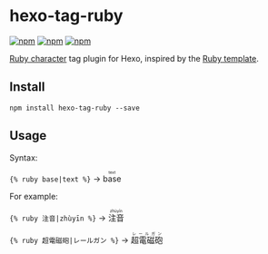 # hexo-tag-ruby #

[![npm](https://img.shields.io/npm/v/hexo-tag-ruby.svg?style=flat-square)](https://www.npmjs.com/package/hexo-tag-ruby) [![npm](https://img.shields.io/npm/dm/hexo-tag-ruby.svg?style=flat-square)](https://www.npmjs.com/package/hexo-tag-ruby) [![npm](https://img.shields.io/npm/l/hexo-tag-ruby.svg?style=flat-square)](https://www.npmjs.com/package/hexo-tag-ruby)

[Ruby character](https://en.wikipedia.org/wiki/Ruby_character) tag plugin for Hexo, inspired by the [Ruby template](https://zh.moegirl.org/Template:Ruby).

## Install ##

```
npm install hexo-tag-ruby --save
```

## Usage ##

Syntax:

`{% ruby base|text %}` → <ruby><rb>base</rb><rp>(</rp><rt>text</rt><rp>)</rp></ruby>

For example:

`{% ruby 注音|zhùyīn %}` → <ruby><rb>注音</rb><rp>(</rp><rt>zhùyīn</rt><rp>)</rp></ruby>

`{% ruby 超電磁砲|レールガン %}` → <ruby><rb>超電磁砲</rb><rp>(</rp><rt>レールガン</rt><rp>)</rp></ruby>
